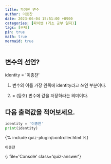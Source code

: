 ```yaml
---
title: 파이썬 변수
author: 이종찬
date: 2023-06-04 15:51:00 +0900
categories: [파이썬 (기초 공부 일지)]
tags: [문제]
pin: true
math: true
mermaid: true
---
```


## 변수의 선언?
identity = '이종찬'

1. 변수의 이름
가장 왼쪽에 
identity라고 쓰인 부분이다.

2. = (등호)
변수에 값을 저장하라는 의미이다.

## 다음 출력값을 적어보세요.
```python
identity = '이종찬'
print(identity)
```

<script>
    window.quiz_plugin_answer = "이종찬";
</script>

{% include quiz-plugin/controller.html %}

```
이종찬
```
{: file='Console' class='quiz-answer'}
